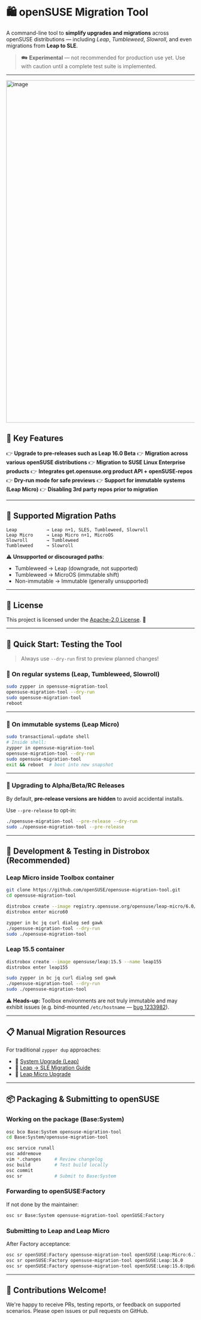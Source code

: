 # 🛍️ openSUSE Migration Tool

&#x20;  &#x20;

A command-line tool to **simplify upgrades and migrations** across openSUSE distributions — including *Leap*, *Tumbleweed*, *Slowroll*, and even migrations from **Leap to SLE**.

> 🗪 **Experimental** — not recommended for production use yet. Use with caution until a complete test suite is implemented.

---
<img width="1441" height="914" alt="image" src="https://github.com/user-attachments/assets/e3e47132-389f-4311-a077-97248f9d47fd" />

## 🌟 Key Features

👉 **Upgrade to pre-releases such as Leap 16.0 Beta**
👉 **Migration across various openSUSE distributions**
👉 **Migration to SUSE Linux Enterprise products**
👉 **Integrates get.opensuse.org product API + openSUSE-repos**
👉 **Dry-run mode for safe previews**
👉 **Support for immutable systems (Leap Micro)**
👉 **Disabling 3rd party repos prior to migration**

---

## 🔄 Supported Migration Paths

```
Leap           → Leap n+1, SLES, Tumbleweed, Slowroll
Leap Micro     → Leap Micro n+1, MicroOS
Slowroll       → Tumbleweed
Tumbleweed     → Slowroll
```

⚠️ **Unsupported or discouraged paths**:

* Tumbleweed → Leap (downgrade, not supported)
* Tumbleweed → MicroOS (immutable shift)
* Non-immutable → Immutable (generally unsupported)

---

## 📜 License

This project is licensed under the [Apache-2.0 License](http://www.apache.org/licenses/LICENSE-2.0). 👐

---

## 🧪 Quick Start: Testing the Tool

> Always use `--dry-run` first to preview planned changes!

### 🔧 On regular systems (Leap, Tumbleweed, Slowroll)

```bash
sudo zypper in opensuse-migration-tool
opensuse-migration-tool --dry-run
sudo opensuse-migration-tool
reboot
```

---

### 💨 On immutable systems (Leap Micro)

```bash
sudo transactional-update shell
# Inside shell:
zypper in opensuse-migration-tool
opensuse-migration-tool --dry-run
sudo opensuse-migration-tool
exit && reboot  # boot into new snapshot
```

---

### 🚧 Upgrading to Alpha/Beta/RC Releases

By default, **pre-release versions are hidden** to avoid accidental installs.

Use `--pre-release` to opt-in:

```bash
./opensuse-migration-tool --pre-release --dry-run
sudo ./opensuse-migration-tool --pre-release
```

---

## 🐳 Development & Testing in Distrobox (Recommended)

### Leap Micro inside Toolbox container

```bash
git clone https://github.com/openSUSE/opensuse-migration-tool.git
cd opensuse-migration-tool

distrobox create --image registry.opensuse.org/opensuse/leap-micro/6.0/toolbox --name micro60
distrobox enter micro60

zypper in bc jq curl dialog sed gawk
./opensuse-migration-tool --dry-run
sudo ./opensuse-migration-tool
```

### Leap 15.5 container

```bash
distrobox create --image opensuse/leap:15.5 --name leap155
distrobox enter leap155

sudo zypper in bc jq curl dialog sed gawk
./opensuse-migration-tool --dry-run
sudo ./opensuse-migration-tool
```

⚠️ **Heads-up:** Toolbox environments are not truly immutable and may exhibit issues (e.g. bind-mounted `/etc/hostname` — [bug 1233982](https://bugzilla.opensuse.org/show_bug.cgi?id=1233982)).

---

## 📋 Manual Migration Resources

For traditional `zypper dup` approaches:

* 🔗 [System Upgrade (Leap)](https://en.opensuse.org/SDB:System_upgrade)
* 🔗 [Leap → SLE Migration Guide](https://en.opensuse.org/SDB:How_to_migrate_to_SLE)
* 🔗 [Leap Micro Upgrade](https://en.opensuse.org/SDB:System_upgrade_to_LeapMicro_6.0)

---

## 📦 Packaging & Submitting to openSUSE

### Working on the package (Base\:System)

```bash
osc bco Base:System opensuse-migration-tool
cd Base:System/opensuse-migration-tool

osc service runall
osc addremove
vim *.changes     # Review changelog
osc build         # Test build locally
osc commit
osc sr            # Submit to Base:System
```

### Forwarding to openSUSE\:Factory

If not done by the maintainer:

```bash
osc sr Base:System opensuse-migration-tool openSUSE:Factory
```

### Submitting to Leap and Leap Micro

After Factory acceptance:

```bash
osc sr openSUSE:Factory opensuse-migration-tool openSUSE:Leap:Micro:6.1
osc sr openSUSE:Factory opensuse-migration-tool openSUSE:Leap:16.0
osc sr openSUSE:Factory opensuse-migration-tool openSUSE:Leap:15.6:Update
```

---

## 🤝 Contributions Welcome!

We're happy to receive PRs, testing reports, or feedback on supported scenarios.
Please open issues or pull requests on GitHub.
